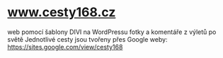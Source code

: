 # www.cesty168.cz
web pomocí šablony DIVI na WordPressu
fotky a komentáře z výletů po světě
Jednotlivé cesty jsou tvořeny přes Google weby:
https://sites.google.com/view/cesty168
